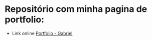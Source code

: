 # Repositório com minha pagina de portfolio:

- Link online [Portfolio - Gabriel](http://defren-gabriel.github.io/port)